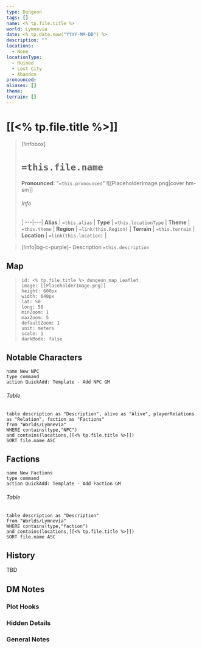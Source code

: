 ```yaml
---
type: Dungeon
tags: []
name: <% tp.file.title %>
world: Lymnevia
date: <% tp.date.now("YYYY-MM-DD") %>
description: ""
locations:
  - None
locationType:
  - Ruined
  - Lost City
  - Abandon
pronounced: 
aliases: []
theme: 
terrain: []
---
```

# [[<% tp.file.title %>]]
> [!infobox]
> # `=this.file.name`
> **Pronounced:**  "`=this.pronounced`"
> ![[PlaceholderImage.png|cover hm-sm]]
> ###### Info
>  |
> ---|---|
> **Alias** | `=this.alias` |
> **Type** | `=this.locationType` |
> **Theme** | `=this.theme` |
> **Region** | `=link(this.Region)` |
> **Terrain** | `=this.terrain` |
> **Location** | `=link(this.location)` |

> [!info|bg-c-purple]- Description
>`=this.description`

## Map
> ```leaflet
> id: <% tp.file.title %>_dungeon_map_Leaflet_
> image: [[PlaceholderImage.png]]
> height: 600px
> width: 640px
> lat: 50
> long: 50
> minZoom: 1
> maxZoom: 5
> defaultZoom: 1
> unit: meters
> scale: 1
> darkMode: false
> ```

## Notable Characters
```button
name New NPC
type command
action QuickAdd: Template - Add NPC GM
```
###### Table
```dataview
table description as "Description", alive as "Alive", playerRelations as "Relation", faction as "Factions"
from "Worlds/Lymnevia"
WHERE contains(type,"NPC") 
and contains(locations,[[<% tp.file.title %>]])
SORT file.name ASC
```

## Factions 
```button
name New Factions
type command
action QuickAdd: Template - Add Faction GM
```
###### Table
```dataview
table description as "Description"
from "Worlds/Lymnevia"
WHERE contains(type,"faction") 
and contains(locations,[[<% tp.file.title %>]])
SORT file.name ASC
```

## History
TBD

## DM Notes
### Plot Hooks


### Hidden Details


### General Notes
